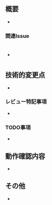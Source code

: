 ## 概要

<!-- 変更の背景・理由と、変更の概要を記載してください -->

-

### 関連Issue

<!-- 関連するIssue番号を記載してください -->

- #

## 技術的変更点

<!-- レビュワーに変更の流れが分かるように、どの処理をどう変更したか、どう動くのか、などを記載してください -->

-

### レビュー特記事項

<!-- レビュワーに重点的に確認してもらいたい観点や、レビュワーに伝えたい実装意図（本当はこうしようと思ったけど悩みがあってこうした、など）があれば記載してください -->

-

### TODO事項

<!-- 修正量が多くなるのでPRを分けたい・Issueの範囲外で見つけたバグなど、今回あえて修正を保留した箇所があれば記載してください（別Issueで対応する予定の場合は番号も） -->

-

## 動作確認内容

<!-- 動作確認した内容（環境、ケース）を記載してください。UI変更の場合は、必要に応じて該当箇所のスクリーンショットをドラッグ&ドロップで添付してください -->

-

## その他

<!-- 他のPRとのマージ順番の制約や、急ぎ対応が必要などの事情があれば記載してください -->

-

<!-- GitHub Copilot コードレビューへの指示: このプルリクエストをレビューしてコメントする際には日本語を使ってください。 -->
